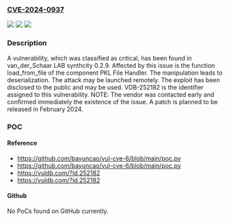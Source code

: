 ### [CVE-2024-0937](https://cve.mitre.org/cgi-bin/cvename.cgi?name=CVE-2024-0937)
![](https://img.shields.io/static/v1?label=Product&message=synthcity&color=blue)
![](https://img.shields.io/static/v1?label=Version&message=%3D%200.2.9%20&color=brighgreen)
![](https://img.shields.io/static/v1?label=Vulnerability&message=CWE-502%20Deserialization&color=brighgreen)

### Description

A vulnerability, which was classified as critical, has been found in van_der_Schaar LAB synthcity 0.2.9. Affected by this issue is the function load_from_file of the component PKL File Handler. The manipulation leads to deserialization. The attack may be launched remotely. The exploit has been disclosed to the public and may be used. VDB-252182 is the identifier assigned to this vulnerability. NOTE: The vendor was contacted early and confirmed immediately the existence of the issue. A patch is planned to be released in February 2024.

### POC

#### Reference
- https://github.com/bayuncao/vul-cve-6/blob/main/poc.py
- https://github.com/bayuncao/vul-cve-6/blob/main/poc.py
- https://vuldb.com/?id.252182
- https://vuldb.com/?id.252182

#### Github
No PoCs found on GitHub currently.


